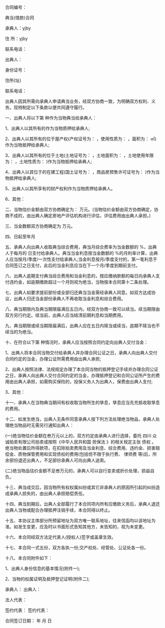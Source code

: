 
 


合同编号：


典当(借款)合同


承典人：yjby


住 所：yjby


联系电话：


出典人：


身份证号：


住所(址)


联系电话：


出典人因其所需向承典人申请典当业务，经双方协商一致，为明确双方权利、义务。现特制定以下条款以便共同遵守履行。


一、出典人将以下第 种作为当物典当给承典人：


1、出典人以其所有的作为当物质押给承典人;


2、出典人以其所有的位于屋产权(产权证号为： ，使用性质为： ，面积为： ㎡)作为当物抵押给承典人;


3、出典人以其所有的位于土地(土地证号为： ，土地面积为： ，土地使用年限为： ，土地性质为： )作为当物抵押给承典人;


4、出典人以其位于的在建工程(国土证号为： ，商品房预售许可证号为： )作为当物抵押给承典人;


5、出典人以其所享有的财产权利作为当物质押给承典人。


6、其他：


二、当物估价金额由双方协商确定为： 万元。(当物估价金额由双方协商确定，协商不成的，由出典人确定房地产评估机构进行评估，评估费用由出典人承担。)


三、当金数额双方协商确定为 万元。


四、日起至年月


五、承典人向出典人收取典当综合费用，典当月综合费率为当金数额的 %，出典人于每月的 日支付给承典人。典当当金利息按当金数额的 %的月利率计算，出典人应当按月/季度/一次性支付给承典人;当金利息按月/季度支付的，第一笔利息于合同签订之日支付，此后的当金利息应当在下一个月/季度到期前支付。


六、出典人逾期支付典当综合费用和当金利息的，按应缴纳款额的每日向承典人支付违约金，如逾期缴款超过一个月则视为绝当，当物按本合同第十二条处理。


七、出典人如要求提前部份或全部归还典当当金需经承典人同意。如双方达成协议，出典人归还当金部份承典人不再收取当金利息和综合费用。


八、典当期限内及典当期限届满后五日内，经双方协商一致可以续当。续当期限由双方另行约定。续当前，出典人应当结清前期利息和当期费用。


九、典当期限或续当期限届满后，出典人应在五日内赎当或续当，逾期不赎当也不续当的为绝当。


十、在符合以下第 种情况时，承典人应当按照合同约定向出典人交付当金：


1、出典人将本合同当物交付给承典人并办理合同公证之日，承典人向出典人交付合同约定的当金，办理公证所需费用由出典人承担;


2、出典人按照法律、法规规定办理了本合同当物的抵押登记手续并办理合同公证之日，承典人向出典人交付合同约定的当金，办理抵押登记和合同公证所产生的费用由出典人承担，如需购买保险的，投保义务人为出典人，保费由出典人支付;


3、其他：


十一、承典人在当物典当期间有权收取当物所生的孳息，孳息应当先充抵收取孳息的费用。


十二、如发生绝当，出典人无条件同意承典人按下列方法处理绝当物品，承典人处理绝当物品时无需另行通知出典人：


(一)绝当物估价金额在叁万元以上的，双方约定由承典人进行选择，委托
四川
众诚拍卖有限公司拍卖或按照《中华人民共和国
担保法
》的相关规定主张
债权
。绝当物处置后所得款项，在扣除拍卖费用及当金利息、综合费用、违约金、损害赔偿金、质物保管费用和实现债权的费用(包括但不限于执行费、
律师费
等)后，所余部份退还出典人，不足部份承典人可向出典人追索。


(二)绝当物品估价金额不足叁万元的，承典人可以自行变卖或折价处理，损益自负。


十三、典当成交后，因当物所有权权属纠纷或其它非承典人的原因所引起的纠纷造成承典人损失的，由出典人承担赔偿责任。


十四、典当到期后，出典人全部履行了本合同项内所有应缴款义务后，承典人退还出典人当物或配合办理抵押注销手续，本合同得以终止。


十五、本协议主体部分所预留地址为双方唯一联系地址，往来信函均以该地址为准。如发生变更，应及时以书面形式告知其他方，未告知的，视为未变更。


十六、本合同经双方法定代表人(授权人)签字或盖章生效。


十七、本合同一式五份，双方各执一份;交产权处、经管处、公证处各一份。


十八、本合同附件如下：


1、出典人身份信息的基本情况(附件一);


2、当物的权属证明及抵押登记证明(附件二);


承典人： 出典人：


法人代表：


签约代表： 签约代表：


合同签订日期： 年 月 日
 


 

 
 
 
 
 
  


  
 

  


  


  
 
 
 
 


